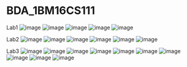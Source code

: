 # BDA_1BM16CS111

Lab1
![image](https://user-images.githubusercontent.com/37868833/94106250-a9594b00-fe58-11ea-9098-58ae2d627168.png)
![image](https://user-images.githubusercontent.com/37868833/94106254-ad856880-fe58-11ea-91f2-11bf9e2238fe.png)
![image](https://user-images.githubusercontent.com/37868833/94106257-b0805900-fe58-11ea-8cb9-75fa5f609006.png)
![image](https://user-images.githubusercontent.com/37868833/94106532-36040900-fe59-11ea-8fe7-6927e35c3fea.png)
![image](https://user-images.githubusercontent.com/37868833/94110821-d4e03380-fe60-11ea-8ef0-a47c5d86aedc.png)

Lab2
![image](https://user-images.githubusercontent.com/37868833/94795260-bba82b80-03fa-11eb-8a0b-2450b9147260.png)
![image](https://user-images.githubusercontent.com/37868833/94795269-be0a8580-03fa-11eb-84f6-3c5902ab9dfc.png)
![image](https://user-images.githubusercontent.com/37868833/94795272-c1057600-03fa-11eb-9c2a-790793b7ed1f.png)
![image](https://user-images.githubusercontent.com/37868833/94794716-e47bf100-03f9-11eb-8229-9999f4151f07.png)
![image](https://user-images.githubusercontent.com/37868833/94807284-1054a200-040d-11eb-9363-79e71d5976ad.png)
![image](https://user-images.githubusercontent.com/37868833/94807307-18acdd00-040d-11eb-97f7-2553ae2a9c32.png)

Lab3
![image](https://user-images.githubusercontent.com/37868833/95450446-edce0600-0983-11eb-9ad2-95290d94b0aa.png)
![image](https://user-images.githubusercontent.com/37868833/95450483-fb838b80-0983-11eb-883e-9a0966d72dd2.png)
![image](https://user-images.githubusercontent.com/37868833/95450537-0dfdc500-0984-11eb-8edc-d9a26620d617.png)
![image](https://user-images.githubusercontent.com/37868833/95450587-1d7d0e00-0984-11eb-9514-19009f922b5d.png)
![image](https://user-images.githubusercontent.com/37868833/95450651-35ed2880-0984-11eb-8efe-c68411d9f9e0.png)
![image](https://user-images.githubusercontent.com/37868833/95450721-53ba8d80-0984-11eb-9486-8bd56ce767d7.png)
![image](https://user-images.githubusercontent.com/37868833/95450781-6af97b00-0984-11eb-82b9-5e56f7956176.png)
![image](https://user-images.githubusercontent.com/37868833/95450838-8795b300-0984-11eb-9f5d-228cf12bf4c2.png)
![image](https://user-images.githubusercontent.com/37868833/95450895-9d0add00-0984-11eb-9240-67653fe28960.png)
![image](https://user-images.githubusercontent.com/37868833/95450977-c1ff5000-0984-11eb-91b0-45924b0f1e30.png)
